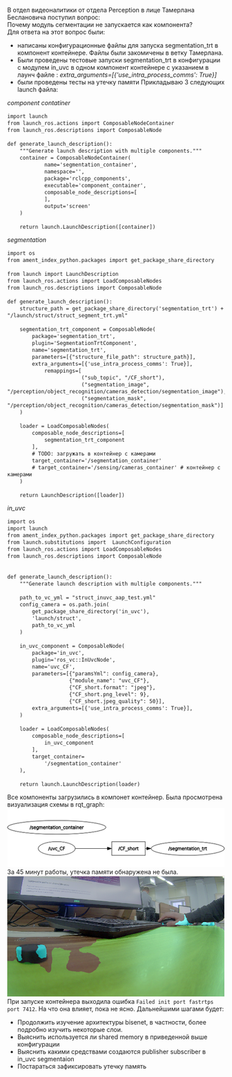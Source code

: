 В отдел видеоналитики от отдела Perception в лице Тамерлана Беслановича поступил вопрос:   
Почему модуль сегментации не запускается как компонента?    
Для ответа на этот вопрос были:  
- написаны конфигурационные файлы для запуска segmentation_trt в компонент контейнере. Файлы были закомичены в ветку Тамерлана.
- Были проведены тестовые запуски segmentation_trt в конфигурации с модулем in_uvc в одном компонент контейнере с указанием в лаунч файле : *extra_arguments=[{'use_intra_process_comms': True}]*    
- были проведены тесты на утечку памяти
Прикладываю 3 следующих launch файла: 

*component contatiner*
```
import launch
from launch_ros.actions import ComposableNodeContainer
from launch_ros.descriptions import ComposableNode

def generate_launch_description():
    """Generate launch description with multiple components."""
    container = ComposableNodeContainer(
            name='segmentation_container',
            namespace='',
            package='rclcpp_components',
            executable='component_container',
            composable_node_descriptions=[
            ],
            output='screen'
    )

    return launch.LaunchDescription([container])
```
*segmentation*
```
import os
from ament_index_python.packages import get_package_share_directory

from launch import LaunchDescription
from launch_ros.actions import LoadComposableNodes
from launch_ros.descriptions import ComposableNode

def generate_launch_description():
    structure_path = get_package_share_directory('segmentation_trt') + "/launch/struct/struct_segment_trt.yml"
    
    segmentation_trt_component = ComposableNode(
        package='segmentation_trt',
        plugin='SegmentationTrtComponent',
        name='segmentation_trt',
        parameters=[{"structure_file_path": structure_path}],
        extra_arguments=[{'use_intra_process_comms': True}],
            remappings=[
                        ("sub_topic", "/CF_short"),
                        ("segmentation_image", "/perception/object_recognition/cameras_detection/segmentation_image"),
                        ("segmentation_mask", "/perception/object_recognition/cameras_detection/segmentation_mask")]
    )
    
    loader = LoadComposableNodes(
        composable_node_descriptions=[
            segmentation_trt_component
        ],
        # TODO: загружать в контейнер с камерами
        target_container='/segmentation_container'
        # target_container='/sensing/cameras_container' # контейнер с камерами
    )
    
    return LaunchDescription([loader])

```
*in_uvc* 
```
import os
import launch
from ament_index_python.packages import get_package_share_directory
from launch.substitutions import  LaunchConfiguration
from launch_ros.actions import LoadComposableNodes
from launch_ros.descriptions import ComposableNode


def generate_launch_description():
    """Generate launch description with multiple components."""

    path_to_vc_yml = "struct_inuvc_aap_test.yml"
    config_camera = os.path.join(
        get_package_share_directory('in_uvc'),
        'launch/struct',
        path_to_vc_yml
    )

    in_uvc_component = ComposableNode(
        package='in_uvc',
        plugin='ros_vc::InUvcNode',
        name='uvc_CF',
        parameters=[{"paramsYml": config_camera},
                    {"module_name": "uvc_CF"}, 
                    {"СF_short.format": "jpeg"},
                    {"СF_short.png_level": 9},
                    {"СF_short.jpeg_quality": 50}],
        extra_arguments=[{'use_intra_process_comms': True}],
    )

    loader = LoadComposableNodes(
        composable_node_descriptions=[
            in_uvc_component
        ],
        target_container=
            '/segmentation_container'
    ),

    return launch.LaunchDescription(loader)
```

Все компоненты загрузились в компонет контейнер. Была просмотрена визуализация схемы в rqt_graph:    
![2.png](2.png)
За 45 минут работы, утечка памяти обнаружена не была. 
![1.png](1.png)
При запуске контейнера выходила ошибка `Failed init port fastrtps port 7412`. На что она влияет, пока не ясно. 
Дальнейшими шагами будет:
- Продолжить изучение архитектуры bisenet, в частности, более подробно изучить некоторые слои.
- Выяснить используется ли shared memory в приведенной выше конфигурации
- Выяснить какими средствами создаются publisher subscriber в in_uvc segmentaion
- Постараться зафиксировать утечку память
